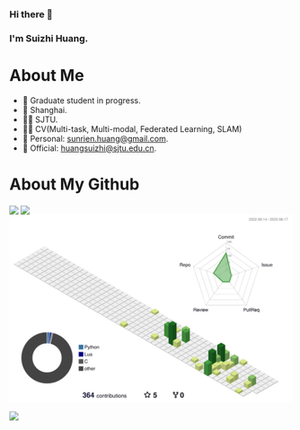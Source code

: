 ### Hi there 👋
### I'm Suizhi Huang.

# About Me
- 🍒  Graduate student in progress.
- 📍  Shanghai.
- 👨‍🎓  SJTU.
- 👩‍💻  CV(Multi-task, Multi-modal, Federated Learning, SLAM)
- 📧  Personal: [sunrien.huang@gmail.com](mailto:sunrisen.huang@gmail.com).
- 📧  Official: [huangsuizhi@sjtu.edu.cn](mailto:huangsuizhi@sjtu.edu.cn).


# About My Github

<!--[![Top Langs](https://github-readme-stats.vercel.app/api/top-langs/?username=JeanDiable&layout=compact&langs_count=8&theme=cobalt)](https://github.com/JeanDiable/github-readme-stats)

[![Top Langs](https://github-readme-stats.vercel.app/api?username=JeanDiable&show_icons=true&theme=cobalt)](https://github.com/JeanDiable/github-readme-stats)-->

<div align="left">
<img height='180' src="https://github-readme-stats.vercel.app/api/top-langs/?username=JeanDiable&hide=html,css,Jupyter+Notebook,ruby,javascript,Makefile,Less,TypeScript,Starlark,Groovy,Shell,Batchfile&layout=compact&langs_count=8&theme=cobalt" align="center" />
<img height='180' src="https://github-readme-stats.vercel.app/api?username=JeanDiable&show_icons=true&theme=cobalt" align="center" />
</div>  

<div align="left">
<img src="./profile-3d-contrib/profile-green-animate.svg" align="center" />
</div>

<br/>  


<img src="https://komarev.com/ghpvc/?username=JeanDiable" />
